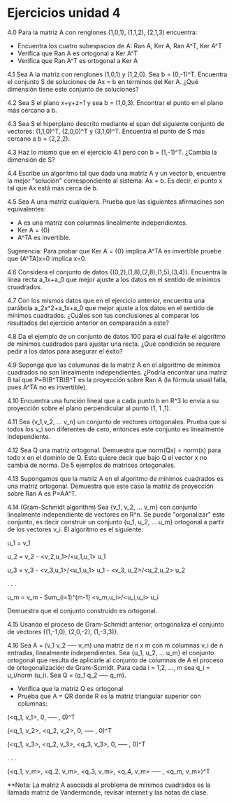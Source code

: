# Ejercicios unidad 4

4.0 Para la matriz A con renglones (1,0,1), (1,1,2), (2,1,3) encuentra:
  * Encuentra los cuatro subespacios de A: Ran A, Ker A, Ran A^T, Ker A^T
  * Verifica que Ran A es ortogonal a Ker A^T
  * Verifica que Ran A^T es ortogonal a Ker A

4.1 Sea A la matriz con renglones (1,0,1) y (1,2,0). Sea b = (0,-1)^T. Encuentra el conjunto S de soluciones de Ax = b en términos del Ker A. ¿Qué dimensión tiene este conjunto de soluciones?

4.2 Sea S el plano x+y+z=1 y sea b = (1,0,3). Encontrar el punto en el plano más cercano a b.

4.3 Sea S el hiperplano descrito mediante el span del siguiente conjunto de vectores: (1,1,0)^T, (2,0,0)^T
y (3,1,0)^T. Encuentra el punto de S más cercano a b = (2,2,2).

4.3 Haz lo mismo que en el ejercicio 4.1 pero con b = (1,-1)^T. ¿Cambia la dimensión de S?

4.4 Escribe un algoritmo tal que dada una matriz A y un vector b, encuentre la mejor "solución"  correspondiente al sistema: 
 Ax = b. Es decir, el punto x tal que Ax está más cerca de b.
 
4.5 Sea A una matriz cualquiera. Prueba que las siguientes afirmacines son equivalentes:
  * A es una matriz con columnas linealmente independientes.
  * Ker A = {0}
  * A^TA es invertible. 

Sugerencia: Para probar que Ker A = {0} implica A^TA es invertible pruebe que (A^TA)x=0 implica x=0.

4.6 Considera el conjunto de datos {(0,2),(1,8),(2,8),(1,5),(3,4)}. Encuentra la línea recta a_1x+a_0 que mejor ajuste a los datos en el sentido de mínimos cruadrados.

4.7 Con los mismos datos que en el ejercicio anterior, encuentra una parábola a_2x^2+a_1x+a_0 que mejor ajuste a los datos en el sentido de mínimos cuadrados. ¿Cuáles son tus conclusiones al comparar los resultados del ejercicio anterior en comparación a este?

4.8 Da el ejemplo de un conjunto de datos 100 para el cual falle el algoritmo de mínimos cuadrados para ajustar una recta. ¿Qué condición se requiere pedir a los datos para asegurar el éxito?

4.9 Suponga que las columunas de la matriz A en el algoritmo de mínimos cuadrados no son linealmente independientes. ¿Podría encontrar una matriz B tal que P=B(B^TB)B^T es la proyección sobre Ran A (la fórmula usual falla, pues A^TA no es invertible).

4.10 Encuentra una función lineal que a cada punto b en R^3 lo envía a su proyección sobre el plano perpendicular al punto (1, 1 ,1).

4.11 Sea {v_1,v_2, ... v_n} un conjunto de vectores ortogonales. Prueba que si todos los v_i son diferentes de cero, entonces este conjunto es linealmente independiente.

4.12 Sea Q una matriz ortogonal. Demuestra que norm(Qx) = norm(x) para todo x en el dominio de Q. Esto quiere decir que bajo Q el vector x no cambia de norma. Da 5 ejemplos de matrices ortogonales. 

4.13 Supongamos que la matriz  A en el algoritmo de mínimos cuadrados es una matriz ortogonal. Demuestra que este caso la matriz de proyección sobre Ran A es P=AA^T.

4.14 (Gram-Schmidt algorithm) Sea {v_1, v_2, ... v_m} con conjunto linealmente independiente de vectores en R^n. Se puede "orgonalizar" este conjunto, es decir construir  un conjunto {u_1, u_2, ... u_m} ortogonal a partir de los vectores v_i. El algoritmo es el siguiente:

u_1 = v_1

u_2 = v_2 - <v_2,u_1>/<u_1,u_1> u_1

u_3 = v_3 - <v_3,u_1>/<u_1,u_1> u_1 - <v_3, u_2>/<u_2,u_2> u_2

.
.
.

u_m = v_m - Sum_(i=1)^(m-1) <v_m,u_i>/<u_i,u_i> u_i

Demuestra que el conjunto construido es ortogonal.

4.15 Usando el proceso de Gram-Schmidt anterior, ortogonaliza el conjunto de vectores {(1,-1,0), (2,0,-2), (1,-3,3)}.

4.16 Sea A = (v_1  v_2  –––  v_m) una matriz de n x m con m columnas v_i de n entradas, linealmente independientes. Sea {u_1, u_2, ... u_m} el conjunto ortogonal que resulta de aplicarle al conjunto de columnas de A el proceso de ortogonalización de Gram-Scmidt. Para cada i = 1,2, ..., m sea q_i = u_i/norm (u_i). Sea Q = (q_1  q_2  ––– q_m).
 * Verifica que la matriz  Q es ortogonal
 *  Prueba que A = QR donde  R es la matriz  triangular superior con columnas:
 
 (<q_1, v_1>, 0, ––– , 0)^T 
 
 (<q_1, v_2>, <q_2, v_2>, 0, ––– , 0)^T
 
 (<q_1, v_3>, <q_2, v_3>, <q_3, v_3>, 0, ––– , 0)^T
  
 .
 .
 .
 
 (<q_1, v_m>, <q_2, v_m>, <q_3, v_m>, <q_4, v_m> ––– , <q_m, v_m>)^T 
 
 


 **Nota: La matriz A asociada al problema de mínimos cuadrados es la llamada matriz de Vandermonde, revisar internet y las notas de clase.

